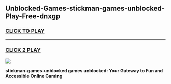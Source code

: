 
## Unblocked-Games-stickman-games-unblocked-Play-Free-dnxgp
<h3>
<a href="https://premium76.site?title=stickman-games-unblocked&ref=24M">CLICK TO PLAY</a></h3>
<hr>

<h3>
<a href="https://premium76.site?title=stickman-games-unblocked&ref=24M">CLICK 2 PLAY</a>
  
</h3>

<a href="https://premium76.site?title=stickman-games-unblocked&ref=24M"><img src="https://clearcache.store/games.png"></a>


**stickman-games-unblocked games unblocked: Your Gateway to Fun and Accessible Online Gaming**
